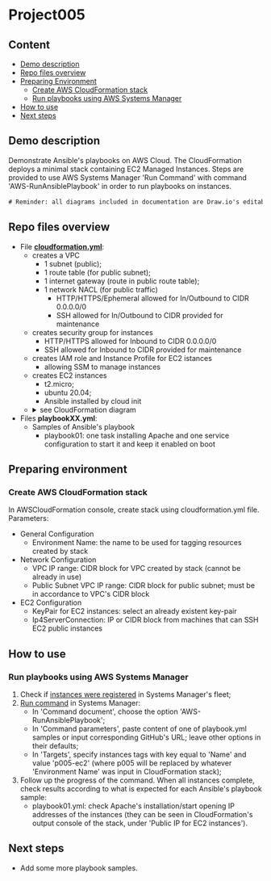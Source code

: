 # Project005

## Content

* [Demo description](#demo-description)
* [Repo files overview](#repo-files-overview)
* [Preparing Environment](#preparing-environment)
  * [Create AWS CloudFormation stack](#create-aws-cloudformation-stack)
  * [Run playbooks using AWS Systems Manager](#run-playbooks-using-aws-systems-manager)
* [How to use](#how-to-use)
* [Next steps](#next-steps)

## Demo description

Demonstrate Ansible's playbooks on AWS Cloud. The CloudFormation deploys a minimal stack containing EC2 Managed Instances. Steps are provided to use AWS Systems Manager 'Run Command' with command 'AWS-RunAnsiblePlaybook' in order to run playbooks on  instances.

```diff
# Reminder: all diagrams included in documentation are Draw.io's editable layered PNGs.
```

## Repo files overview

* File **[cloudformation.yml](cloudformation.yml)**:
  * creates a VPC
    * 1 subnet (public);
    * 1 route table (for public subnet);
    * 1 internet gateway (route in public route table);
    * 1 network NACL (for public traffic)
      * HTTP/HTTPS/Ephemeral allowed for In/Outbound to CIDR 0.0.0.0/0
      * SSH allowed for In/Outbound to CIDR provided for maintenance
  * creates security group for instances
    * HTTP/HTTPS allowed for Inbound to CIDR 0.0.0.0/0
    * SSH allowed for Inbound to CIDR provided for maintenance
  * creates IAM role and Instance Profile for EC2 istances
    * allowing SSM to manage instances
  * creates EC2 instances
    * t2.micro;
    * ubuntu 20.04;
    * Ansible installed by cloud init
  * <details><summary>see CloudFormation diagram</summary><img src="documents/cloudformation-diagram.png"></details>
* Files **playbookXX.yml**:
  * Samples of Ansible's playbook
    * playbook01: one task installing Apache and one service configuration to start it and keep it enabled on boot

## Preparing environment

### Create AWS CloudFormation stack

In AWSCloudFormation console, create stack using cloudformation.yml file. Parameters:
* General Configuration
  * Environment Name: the name to be used for tagging resources created by stack
* Network Configuration
  * VPC IP range: CIDR block for VPC created by stack (cannot be already in use)
  * Public Subnet VPC IP range: CIDR block for public subnet; must be in accordance to VPC's CIDR block
* EC2 Configuration
  * KeyPair for EC2 instances: select an already existent key-pair
  * Ip4ServerConnection: IP or CIDR block from machines that can SSH EC2 public instances

## How to use

### Run playbooks using AWS Systems Manager

1. Check if [instances were registered](https://github.com/MariMendM/devops-sandbox/wiki/AwsSystemsManager#FleetManager) in Systems Manager's fleet;
1. [Run command](https://github.com/MariMendM/devops-sandbox/wiki/AwsSystemsManager#RunCommand) in Systems Manager:
   * In 'Command document', choose the option 'AWS-RunAnsiblePlaybook';
   * In 'Command parameters', paste content of one of playbook.yml samples or input corresponding GitHub's URL; leave other options in their defaults;
   * In 'Targets', specify instances tags with key equal to 'Name' and value 'p005-ec2' (where p005 will be replaced by whatever 'Environment Name' was input in CloudFormation stack);
1. Follow up the progress of the command. When all instances complete, check results according to what is expected for each Ansible's playbook sample:
   * playbook01.yml: check Apache's installation/start opening IP addresses of the instances (they can be seen in CloudFormation's output console of the stack, under 'Public IP for EC2 instances').

## Next steps

* Add some more playbook samples.
